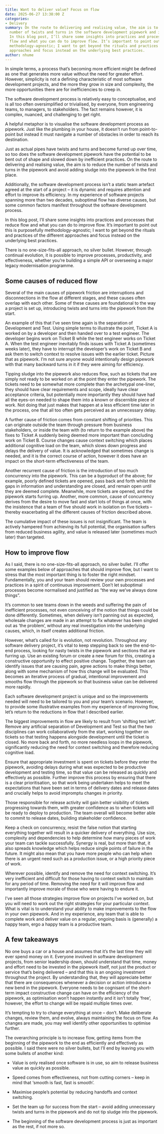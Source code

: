 ```yaml
---
title: Want to deliver value? Focus on flow
date: 2025-06-27 13:38:00 Z
categories:
- Delivery
summary: On the route to delivering and realising value, the aim is to reduce the
  number of twists and turns in the software development pipework and improve flow.
  In this blog post, I’ll share some insights into practices and processes that reduce
  flow and what you can do to improve flow. It’s important to point out this is purposefully
  methodology-agnostic; I want to get beyond the rituals and practices of the different
  approaches and focus instead on the underlying best practices.
author: nhume
---
```


In simple terms, a process that’s becoming more efficient might be defined as one that generates more value without the need for greater effort. However, simplicity is not a defining characteristic of most software development projects, and the more they grow in size and complexity, the more opportunities there are for inefficiencies to creep in.

The software development process is relatively easy to conceptualise, and is all too often oversimplified or trivialised, by everyone, from engineering teams, to managers, to stakeholders. The fact remains however, it is complex, nuanced, and challenging to get right.

A helpful metaphor is to visualise the software development process as pipework. Just like the plumbing in your house, it doesn’t run from point-to-point but instead it must navigate a number of obstacles in order to reach its destination.

Just as actual pipes have twists and turns and become furred up over time, so too does the software development pipework have the potential to be bent out of shape and slowed down by inefficient practices. On the route to delivering and realising value, the aim is to reduce the number of twists and turns in the pipework and avoid adding sludge into the pipework in the first place.

Additionally, the software development process isn’t a static team artefact agreed at the start of a project – it is dynamic and requires attention and effort to improve its efficiency. In my experience of software projects spanning more than two decades, suboptimal flow has diverse causes, but some common factors manifest throughout the software development process.

In this blog post, I’ll share some insights into practices and processes that reduce flow and what you can do to improve flow. It’s important to point out this is purposefully methodology-agnostic; I want to get beyond the rituals and practices of the different approaches and focus instead on the underlying best practices.

There is no one-size-fits-all approach, no silver bullet. However, through continual evolution, it is possible to improve processes, productivity, and effectiveness, whether you’re building a simple API or overseeing a major legacy modernisation programme.

## Some causes of reduced flow

Several of the main causes of pipework friction are interruptions and disconnections in the flow at different stages, and these causes often overlap with each other. Some of these causes are foundational to the way a project is set up, introducing twists and turns into the pipework from the start.

An example of this that I’ve seen time again is the separation of Development and Test. Using simple terms to illustrate the point, Ticket A is worked on by a developer and then handed over to a test engineer. The developer begins work on Ticket B while the test engineer works on Ticket A. When the test engineer inevitably finds issues with Ticket A (sometimes weeks later), they have to interrupt the developer’s work on Ticket B and ask them to switch context to resolve issues with the earlier ticket. Picture that as pipework. I’m not sure anyone would intentionally design pipework with that many backward turns in it if they were aiming for efficiency.

Tipping sludge into the pipework also reduces flow, such as tickets that are simply not ready to be worked on at the point they enter the pipework. The tickets need to be somewhat more complete than the archetypal one-liner, they should have clear requirements and scope, ideally have clear acceptance criteria, but potentially more importantly they should have had all the eyes-on needed to shape them into a known or discernible piece of work. Not doing that just makes that happen at a less efficient time later in the process, one that all too often gets perceived as an unnecessary delay.

A further cause of friction comes from constant shifting of priorities. This can originate outside the team through pressure from business stakeholders, or inside the team with (to return to the example above) the fixes to Ticket A suddenly being deemed more important than concluding work on Ticket B. Course changes cause context switching which places additional cognitive load on the team, which slows down progress and delays the delivery of value. It is acknowledged that sometimes change is needed, and it is the correct course of action, however it does have an impact on the short-term effectiveness of the team.

Another recurrent cause of friction is the introduction of too much concurrency into the pipework. This can be a byproduct of the above; for example, poorly defined tickets are opened, pass back and forth whilst the gaps in information and understanding are closed, and remain open until they are deemed complete. Meanwhile, more tickets are opened, and the pipework starts furring up. Another, more common, cause of concurrency derives from the desire to move fast and start lots of things at once, with the insistence that a team of five should work in isolation on five tickets – thereby exacerbating all the different causes of friction described above.

The cumulative impact of these issues is not insignificant. The team is actively hampered from achieving its full potential, the organisation suffers from reduced business agility, and value is released later (sometimes much later) than targeted.

## How to improve flow

As I said, there is no one-size-fits-all approach, no silver bullet. I’ll offer some examples below of approaches that should improve flow, but I want to stress that the most important thing is to foster the right mindset. Fundamentally, you and your team should review your own processes and practices in a spirit of continuous improvement. Don’t let suboptimal processes become normalised and justified as “the way we’ve always done things”.

It’s common to see teams down in the weeds and suffering the pain of inefficient processes, not even conceiving of the notion that things could be done differently. Sometimes, when delivery isn’t panning out as expected, wholesale changes are made in an attempt to fix whatever has been singled out as ‘the problem’, without any real investigation into the underlying causes, which, in itself creates additional friction.

However, what’s called for is evolution, not revolution. Throughout any software delivery project, it’s vital to keep stepping back to see the end-to-end process, looking for nasty twists in the pipework and sections that are furring up. Use an existing forum or create a new forum for this, creating a constructive opportunity to effect positive change. Together, the team can identify issues that are causing pain, agree actions to make things better, along with some mechanism of how this change will be evaluated. This becomes an iterative process of gradual, intentional improvement and smooths flow through the pipework so that business value can be delivered more rapidly.

Each software development project is unique and so the improvements needed will need to be tailored to you and your team’s scenario. However, to provide some illustrative examples from my experience of improving flow, let’s return to the reductions in flow that I described earlier.

The biggest improvements in flow are likely to result from ‘shifting test left’. Remove any artificial separation of Development and Test so that the two disciplines can work collaboratively from the start, working together on tickets so that testing happens alongside development until the ticket is closed. No more back and forth, no more needless loops in the pipework, significantly reducing the need for context switching and therefore reducing cognitive load.

Ensure that appropriate investment is spent on tickets before they enter the pipework, avoiding delays during what was expected to be productive development and testing time, so that value can be released as quickly and effectively as possible. Further improve this process by ensuring that there is a clear prioritisation, so that work being undertaken helps to meet the expectations that have been set in terms of delivery dates and release dates and crucially helps to avoid impromptu changes in priority.

Those responsible for release activity will gain better visibility of tickets progressing towards them, with greater confidence as to when tickets will be ready to deploy to production. The team overall will become better able to commit to release dates, building stakeholder confidence.

Keep a check on concurrency, resist the false notion that starting everything together will result in a quicker delivery of everything. Use size, complexity and dependencies to help determine how many pieces of work your team can tackle successfully. Synergy is real, but more than that, it also spreads knowledge which helps reduce single points of failure in the future. It might also mean that you have more people who can help when there is an urgent need such as a production issue, or a high priority piece of work.

Wherever possible, identify and remove the need for context switching. It’s very inefficient and difficult for those having to context switch to maintain for any period of time. Removing the need for it will improve flow and importantly improve morale of those who were having to endure it.

I’ve seen all those strategies improve flow on projects I’ve worked on, but you will need to work out the right strategies for your particular context. What is vital is to understand your ability to make improvements to the flow in your own pipework. And in my experience, any team that is able to complete work and deliver value on a regular, ongoing basis is (generally) a happy team, ergo a happy team is a productive team.

## A few takeaways

No one buys a car or a house and assumes that it’s the last time they will ever spend money on it. Everyone involved in software development projects, from senior leadership down, should understand that time, money and effort need to be invested in the pipework itself, not just the product or service that’s being delivered – and that this is an ongoing investment throughout the project. By understanding that, they will appreciate better that there are consequences whenever a decision or action introduces a new bend in the pipework. Everyone needs to be cognisant of the short-term impact constructive change can have on the efficiency of the pipework, as optimisation won’t happen instantly and it isn’t totally ‘free’, however, the effort to change will be repaid multiple times over.

It’s tempting to try to change everything at once – don’t. Make deliberate changes, review them, and evolve, always maintaining the focus on flow. As changes are made, you may well identify other opportunities to optimise further.

The overarching principle is to increase flow, getting items from the beginning of the pipework to the end as efficiently and effectively as possible. I said there were no silver bullets, but I’ll end by leaving you with some bullets of another kind:

* Value is only realised once software is in use, so aim to release business value as quickly as possible.

* Speed comes from effectiveness, not from cutting corners – keep in mind that ‘smooth is fast, fast is smooth’.

* Maximise people’s potential by reducing handoffs and context switching.

* Set the team up for success from the start – avoid adding unnecessary twists and turns in the pipework and do not tip sludge into the pipework.

* The beginning of the software development process is just as important as the rest, if not more so.